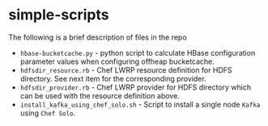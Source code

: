 # simple-scripts


The following is a brief description of files in the repo

- ``hbase-bucketcache.py`` - python script to calculate HBase configuration parameter values when configuring offheap bucketcache.
- ``hdfsdir_resource.rb`` - Chef LWRP resource definition for HDFS directory. See next item for the corresponding provider.
- ``hdfsdir_provider.rb`` - Chef LWRP provider for HDFS directory which can be used with the resource definition above.
- ``install_kafka_using_chef_solo.sh`` - Script to install a single node ``Kafka`` using ``Chef Solo``.
